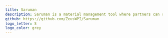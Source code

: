 ```yaml
---
title: Saruman
description: Saruman is a material management tool where partners can reserve stuff.
github: https://github.com/ZeusWPI/Saruman
logo_letter: S
logo_color: grey
---
```

